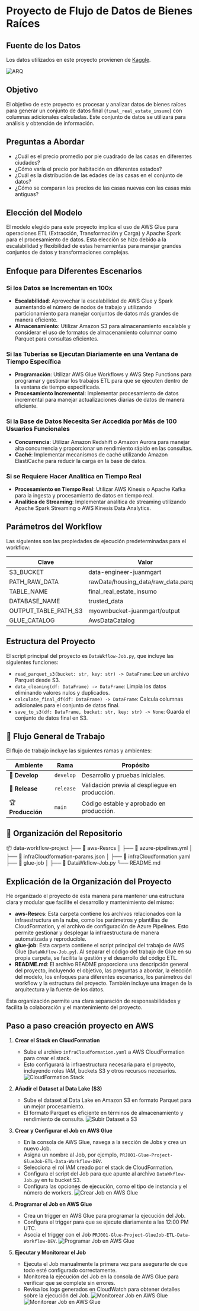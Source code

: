 # Proyecto de Flujo de Datos de Bienes Raíces
## Fuente de los Datos
Los datos utilizados en este proyecto provienen de [Kaggle](https://www.kaggle.com/datasets/0e23f01c0fc5a3d7a83e20023c70534df3cbbc6c23f1baf19f2ae3961a1576d7).

![ARQ](sources/arq.png)

## Objetivo
El objetivo de este proyecto es procesar y analizar datos de bienes raíces para generar un conjunto de datos final (`final_real_estate_insumo`) con columnas adicionales calculadas. Este conjunto de datos se utilizará para análisis y obtención de información.

## Preguntas a Abordar
- ¿Cuál es el precio promedio por pie cuadrado de las casas en diferentes ciudades?
- ¿Cómo varía el precio por habitación en diferentes estados?
- ¿Cuál es la distribución de las edades de las casas en el conjunto de datos?
- ¿Cómo se comparan los precios de las casas nuevas con las casas más antiguas?

## Elección del Modelo
El modelo elegido para este proyecto implica el uso de AWS Glue para operaciones ETL (Extracción, Transformación y Carga) y Apache Spark para el procesamiento de datos. Esta elección se hizo debido a la escalabilidad y flexibilidad de estas herramientas para manejar grandes conjuntos de datos y transformaciones complejas.

## Enfoque para Diferentes Escenarios

### Si los Datos se Incrementan en 100x
- **Escalabilidad**: Aprovechar la escalabilidad de AWS Glue y Spark aumentando el número de nodos de trabajo y utilizando particionamiento para manejar conjuntos de datos más grandes de manera eficiente.
- **Almacenamiento**: Utilizar Amazon S3 para almacenamiento escalable y considerar el uso de formatos de almacenamiento columnar como Parquet para consultas eficientes.

### Si las Tuberías se Ejecutan Diariamente en una Ventana de Tiempo Específica
- **Programación**: Utilizar AWS Glue Workflows y AWS Step Functions para programar y gestionar los trabajos ETL para que se ejecuten dentro de la ventana de tiempo especificada.
- **Procesamiento Incremental**: Implementar procesamiento de datos incremental para manejar actualizaciones diarias de datos de manera eficiente.

### Si la Base de Datos Necesita Ser Accedida por Más de 100 Usuarios Funcionales
- **Concurrencia**: Utilizar Amazon Redshift o Amazon Aurora para manejar alta concurrencia y proporcionar un rendimiento rápido en las consultas.
- **Caché**: Implementar mecanismos de caché utilizando Amazon ElastiCache para reducir la carga en la base de datos.

### Si se Requiere Hacer Analítica en Tiempo Real
- **Procesamiento en Tiempo Real**: Utilizar AWS Kinesis o Apache Kafka para la ingesta y procesamiento de datos en tiempo real.
- **Analítica de Streaming**: Implementar analítica de streaming utilizando Apache Spark Streaming o AWS Kinesis Data Analytics.

## Parámetros del Workflow
Las siguientes son las propiedades de ejecución predeterminadas para el workflow:

| Clave                  | Valor                                      |
|------------------------|--------------------------------------------|
| S3_BUCKET              | data-engineer-juanmgart                    |
| PATH_RAW_DATA          | rawData/housing_data/raw_data.parquet      |
| TABLE_NAME             | final_real_estate_insumo                   |
| DATABASE_NAME          | trusted_data                               |
| OUTPUT_TABLE_PATH_S3   | myownbucket-juanmgart/output               |
| GLUE_CATALOG           | AwsDataCatalog                             |

## Estructura del Proyecto
El script principal del proyecto es `DataWkflow-Job.py`, que incluye las siguientes funciones:
- `read_parquet_s3(bucket: str, key: str) -> DataFrame`: Lee un archivo Parquet desde S3.
- `data_cleaning(df: DataFrame) -> DataFrame`: Limpia los datos eliminando valores nulos y duplicados.
- `calculate_final_df(df: DataFrame) -> DataFrame`: Calcula columnas adicionales para el conjunto de datos final.
- `save_to_s3(df: DataFrame, bucket: str, key: str) -> None`: Guarda el conjunto de datos final en S3.

## 🌟 Flujo General de Trabajo
El flujo de trabajo incluye las siguientes ramas y ambientes:

| **Ambiente**  | **Rama**     | **Propósito**                                              |
|---------------|--------------|------------------------------------------------------------|
| 🌱 **Develop**  | `develop`    | Desarrollo y pruebas iniciales.                           |
| 🚀 **Release**  | `release`    | Validación previa al despliegue en producción.            |
| 🏆 **Producción**| `main`       | Código estable y aprobado en producción.                  |

## 📂 Organización del Repositorio
📦 data-workflow-project
├── 📂 aws-Resrcs
│   ├── 📂 azure-pipelines.yml
│   ├── 📂 infraCloudformation-params.json
│   ├── 📂 infraCloudformation.yaml
├── 📂 glue-job
│   ├── 📂 DataWkflow-Job.py
└── README.md

## Explicación de la Organización del Proyecto
He organizado el proyecto de esta manera para mantener una estructura clara y modular que facilite el desarrollo y mantenimiento del mismo:

- **aws-Resrcs**: Esta carpeta contiene los archivos relacionados con la infraestructura en la nube, como los parámetros y plantillas de CloudFormation, y el archivo de configuración de Azure Pipelines. Esto permite gestionar y desplegar la infraestructura de manera automatizada y reproducible.
- **glue-job**: Esta carpeta contiene el script principal del trabajo de AWS Glue (`DataWkflow-Job.py`). Al separar el código del trabajo de Glue en su propia carpeta, se facilita la gestión y el desarrollo del código ETL.
- **README.md**: El archivo README proporciona una descripción general del proyecto, incluyendo el objetivo, las preguntas a abordar, la elección del modelo, los enfoques para diferentes escenarios, los parámetros del workflow y la estructura del proyecto. También incluye una imagen de la arquitectura y la fuente de los datos.

Esta organización permite una clara separación de responsabilidades y facilita la colaboración y el mantenimiento del proyecto.

## Paso a paso creación proyecto en AWS

1. **Crear el Stack en CloudFormation**
   - Sube el archivo `infraCloudformation.yaml` a AWS CloudFormation para crear el stack.
   - Esto configurará la infraestructura necesaria para el proyecto, incluyendo roles IAM, buckets S3 y otros recursos necesarios.
   ![CloudFormation Stack](sources/stack.png)

2. **Añadir el Dataset al Data Lake (S3)**
   - Sube el dataset al Data Lake en Amazon S3 en formato Parquet para un mejor procesamiento.
   - El formato Parquet es eficiente en términos de almacenamiento y rendimiento de consulta.
   ![Subir Dataset a S3](sources/parquet_file.png)

4. **Crear y Configurar el Job en AWS Glue**
   - En la consola de AWS Glue, navega a la sección de Jobs y crea un nuevo Job.
   - Asigna un nombre al Job, por ejemplo, `PRJ001-Glue-Project-GlueJob-ETL-Data-Workflow-DEV`.
   - Selecciona el rol IAM creado por el stack de CloudFormation.
   - Configura el script del Job para que apunte al archivo `DataWkflow-Job.py` en tu bucket S3.
   - Configura las opciones de ejecución, como el tipo de instancia y el número de workers.
   ![Crear Job en AWS Glue](sources/job.png)

5. **Programar el Job en AWS Glue**
   - Crea un trigger en AWS Glue para programar la ejecución del Job.
   - Configura el trigger para que se ejecute diariamente a las 12:00 PM UTC.
   - Asocia el trigger con el Job `PRJ001-Glue-Project-GlueJob-ETL-Data-Workflow-DEV`.
   ![Programar Job en AWS Glue](sources/trigger.png)

6. **Ejecutar y Monitorear el Job**
   - Ejecuta el Job manualmente la primera vez para asegurarte de que todo esté configurado correctamente.
   - Monitorea la ejecución del Job en la consola de AWS Glue para verificar que se complete sin errores.
   - Revisa los logs generados en CloudWatch para obtener detalles sobre la ejecución del Job.
   ![Monitorear Job en AWS Glue](sources/logs.png)
   ![Monitorear Job en AWS Glue](sources/runs.png)

